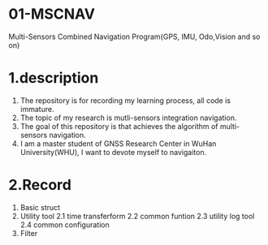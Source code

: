 # 01-MSCNAV
Multi-Sensors Combined Navigation Program(GPS, IMU, Odo,Vision and so on)
# 1.description
1. The repository is for recording my learning process, all code is immature.
2. The topic of my research is mutli-sensors integration navigation.
3. The goal of this repository is that achieves the algorithm of multi-sensors navigation.
4. I am a master student of GNSS Research Center in WuHan University(WHU), I want to devote myself to navigaiton.

# 2.Record
1. Basic struct 
2. Utility tool
    2.1 time transferform
    2.2 common funtion
    2.3 utility log tool
    2.4 common configuration
3. Filter